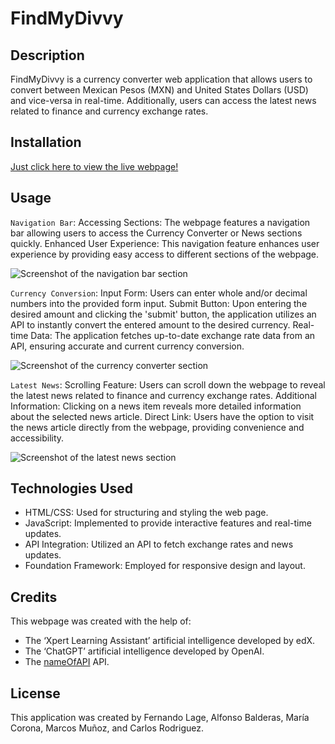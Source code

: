 # FindMyDivvy

## Description

FindMyDivvy is a currency converter web application that allows users to convert between Mexican Pesos (MXN) and United States Dollars (USD) and vice-versa in real-time. Additionally, users can access the latest news related to finance and currency exchange rates.

## Installation

[Just click here to view the live webpage!](link)

## Usage

`Navigation Bar`:
Accessing Sections: The webpage features a navigation bar allowing users to access the Currency Converter or News sections quickly.
Enhanced User Experience: This navigation feature enhances user experience by providing easy access to different sections of the webpage.

![Screenshot of the navigation bar section]()

`Currency Conversion`:
Input Form: Users can enter whole and/or decimal numbers into the provided form input.
Submit Button: Upon entering the desired amount and clicking the 'submit' button, the application utilizes an API to instantly convert the entered amount to the desired currency.
Real-time Data: The application fetches up-to-date exchange rate data from an API, ensuring accurate and current currency conversion.

![Screenshot of the currency converter section]()

`Latest News`:
Scrolling Feature: Users can scroll down the webpage to reveal the latest news related to finance and currency exchange rates.
Additional Information: Clicking on a news item reveals more detailed information about the selected news article.
Direct Link: Users have the option to visit the news article directly from the webpage, providing convenience and accessibility.

![Screenshot of the latest news section]()

## Technologies Used
* HTML/CSS: Used for structuring and styling the web page.
* JavaScript: Implemented to provide interactive features and real-time updates.
* API Integration: Utilized an API to fetch exchange rates and news updates.
* Foundation Framework: Employed for responsive design and layout.

## Credits

This webpage was created with the help of:
* The ‘Xpert Learning Assistant’ artificial intelligence developed by edX.
* The ‘ChatGPT’ artificial intelligence developed by OpenAI.
* The [nameOfAPI](link) API.

## License

This application was created by Fernando Lage, Alfonso Balderas, María Corona, Marcos Muñoz, and Carlos Rodriguez.
